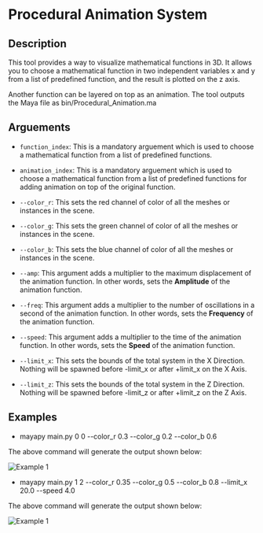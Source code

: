 # Procedural Animation System

## Description

This tool provides a way to visualize mathematical functions in 3D. It allows you to choose a mathematical function in two independent variables x and y from a list of predefined function, and the result is plotted on the z axis. 

Another function can be layered on top as an animation.
The tool outputs the Maya file as bin/Procedural_Animation.ma

## Arguements

- `function_index`: This is a mandatory arguement which is used to choose a mathematical function from a list of predefined functions.

- `animation_index`: This is a mandatory arguement which is used to choose a mathematical function from a list of predefined functions for adding animation on top of the original function.

- `--color_r`: This sets the red channel of color of all the meshes or instances in the scene.

- `--color_g`: This sets the green channel of color of all the meshes or instances in the scene.

- `--color_b`: This sets the blue channel of color of all the meshes or instances in the scene.

- `--amp`: This argument adds a multiplier to the maximum displacement of the animation function. In other words, sets the **Amplitude** of the animation function.

- `--freq`: This argument adds a multiplier to the number of oscillations in a  second of the animation function. In other words, sets the **Frequency** of the animation function.

- `--speed`: This argument adds a multiplier to the time of the animation function. In other words, sets the **Speed** of the animation function.

- `--limit_x`: This sets the bounds of the total system in the X Direction. Nothing will be spawned before -limit_x or after +limit_x on the X Axis.

- `--limit_z`: This sets the bounds of the total system in the Z Direction. Nothing will be spawned before -limit_z or after +limit_z on the Z Axis.

## Examples

- mayapy main.py 0 0 --color_r 0.3 --color_g 0.2 --color_b 0.6

The above command will generate the output shown below:

![Example 1](bin/playblasts/Example_1.gif)

- mayapy main.py 1 2 --color_r 0.35 --color_g 0.5 --color_b 0.8 --limit_x 20.0 --speed 4.0

The above command will generate the output shown below:

![Example 1](bin/playblasts/Example_2.gif)




